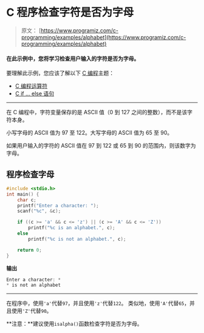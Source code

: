# C 程序检查字符是否为字母

> 原文： [https://www.programiz.com/c-programming/examples/alphabet](https://www.programiz.com/c-programming/examples/alphabet)

#### 在此示例中，您将学习检查用户输入的字符是否为字母。

要理解此示例，您应该了解以下 [C 编程](/c-programming "C tutorial")主题：

*   [C 编程运算符](/c-programming/c-operators)
*   [C if ... else 语句](/c-programming/c-if-else-statement)

* * *

在 C 编程中，字符变量保存的是 ASCII 值（0 到 127 之间的整数），而不是该字符本身。

小写字母的 ASCII 值为 97 至 122。大写字母的 ASCII 值为 65 至 90。

如果用户输入的字符的 ASCII 值在 97 到 122 或 65 到 90 的范围内，则该数字为字母。

## 程序检查字母

```c
#include <stdio.h>
int main() {
    char c;
    printf("Enter a character: ");
    scanf("%c", &c);

    if ((c >= 'a' && c <= 'z') || (c >= 'A' && c <= 'Z'))
        printf("%c is an alphabet.", c);
    else
        printf("%c is not an alphabet.", c);

    return 0;
} 
```

**输出**

```c
Enter a character: *
* is not an alphabet 
```

* * *

在程序中，使用`'a'`代替`97`，并且使用`'z'`代替`122`。 类似地，使用`'A'`代替`65`，并且使用`'Z'`代替`90`。

**注意：**建议使用`isalpha()`函数检查字符是否为字母。